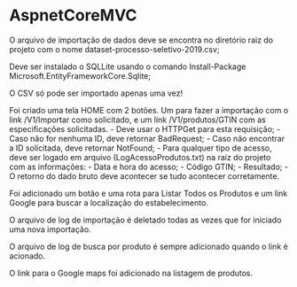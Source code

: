 # AspnetCoreMVC

O arquivo de importação de dados deve se encontra no diretório raiz do projeto com o nome dataset-processo-seletivo-2019.csv;

Deve ser instalado o SQLLite usando o comando Install-Package Microsoft.EntityFrameworkCore.Sqlite;

O CSV só pode ser importado apenas uma vez!

Foi criado uma tela HOME com 2 botões. Um para fazer a importação com o link /V1/Importar como solicitado, e um link /V1/produtos/GTIN com as especificações solicitadas.
	- Deve usar o HTTPGet para esta requisição;
	- Caso não for nenhuma ID, deve retornar BadRequest;
	- Caso não encontrar a ID solicitada, deve retornar NotFound;
	- Para qualquer tipo de acesso, deve ser logado em arquivo (LogAcessoProdutos.txt) na raiz do projeto com as informações:
		- Data e hora do acesso;
		- Código GTIN;
		- Resultado;
	- O retorno do dado bruto deve acontecer se tudo acontecer corretamente.

Foi adicionado um botão e uma rota para Listar Todos os Produtos e um link Google para buscar a localização do estabelecimento.

O arquivo de log de importação é deletado todas as vezes que for iniciado uma nova importação.

O arquivo de log de busca por produto é sempre adicionado quando o link é acionado.

O link para o Google maps foi adicionado na listagem de produtos.
